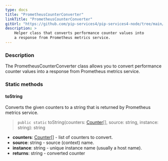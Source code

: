 ```yaml
---
type: docs
title: "PrometheusCounterConverter"
linkTitle: "PrometheusCounterConverter"
gitUrl: "https://github.com/pip-services4/pip-services4-node/tree/main/pip-services4-prometheus-node"
description: >
    Helper class that converts performance counter values into
    a response from Prometheus metrics service.
---
```


### Description

The PrometheusCounterConverter class allows you to convert performance counter values into a response from Prometheus metrics service.

### Static methods

#### toString
Converts the given counters to a string that is returned by Prometheus metrics service.

> `public static` toString(counters: [Counter](../../../components/count/counter)[], source: string, instance: string): string

- **counters**: [Counter](../../../components/count/counter)[] - list of counters to convert.
- **source**: string - source (context) name.
- **instance**: string - unique instance name (usually a host name).
- **returns**: string - converted counter
